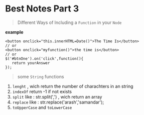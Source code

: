 # Best Notes Part 3

> Different Ways of Including a `Function` in your `Node`

**example**
```markup
<button onclick="this.innerHTML=Date()">The Time Is</button>
// or
<button onclick="myfunction()">the time is</button>
// or
$('#btnOne').on('click',function(){
   return yourAnswer
});
```

> some `String` functions
1. `lenght` , wich return the number of charachters in an string
1. `indexOf` return -1 if not exists
1. `split` like : str.split(',') , wich return an array
1. `replace` like : str.replace('arash','samandar');
1. `toUpperCase` and `toLowerCase`

